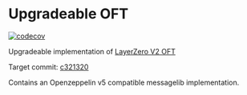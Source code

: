 Upgradeable OFT
===============

[![codecov](https://codecov.io/gh/dinaricrypto/oft-upgradeable/graph/badge.svg?token=01NbzEEHx0)](https://codecov.io/gh/dinaricrypto/oft-upgradeable)

Upgradeable implementation of [LayerZero V2 OFT](https://github.com/LayerZero-Labs/LayerZero-v2/tree/main/oapp/contracts/oft)

Target commit: [c321320](https://github.com/LayerZero-Labs/LayerZero-v2/commit/c3213200dfe8fabbf7d92c685590d34e6e70da43)

Contains an Openzeppelin v5 compatible messagelib implementation.
